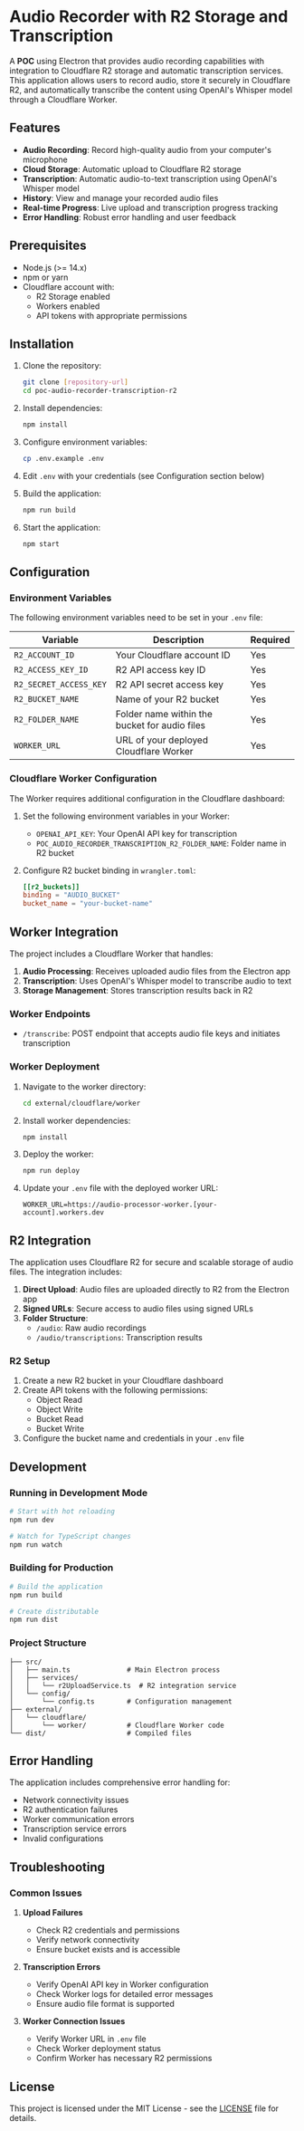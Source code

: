 # Audio Recorder with R2 Storage and Transcription

A **POC** using Electron that provides audio recording capabilities with integration to Cloudflare R2 storage and automatic transcription services. This application allows users to record audio, store it securely in Cloudflare R2, and automatically transcribe the content using OpenAI's Whisper model through a Cloudflare Worker.

## Features

- **Audio Recording**: Record high-quality audio from your computer's microphone
- **Cloud Storage**: Automatic upload to Cloudflare R2 storage
- **Transcription**: Automatic audio-to-text transcription using OpenAI's Whisper model
- **History**: View and manage your recorded audio files
- **Real-time Progress**: Live upload and transcription progress tracking
- **Error Handling**: Robust error handling and user feedback

## Prerequisites

- Node.js (>= 14.x)
- npm or yarn
- Cloudflare account with:
  - R2 Storage enabled
  - Workers enabled
  - API tokens with appropriate permissions

## Installation

1. Clone the repository:

   ```bash
   git clone [repository-url]
   cd poc-audio-recorder-transcription-r2
   ```

2. Install dependencies:

   ```bash
   npm install
   ```

3. Configure environment variables:

   ```bash
   cp .env.example .env
   ```

4. Edit `.env` with your credentials (see Configuration section below)

5. Build the application:

   ```bash
   npm run build
   ```

6. Start the application:
   ```bash
   npm start
   ```

## Configuration

### Environment Variables

The following environment variables need to be set in your `.env` file:

| Variable               | Description                                   | Required |
| ---------------------- | --------------------------------------------- | -------- |
| `R2_ACCOUNT_ID`        | Your Cloudflare account ID                    | Yes      |
| `R2_ACCESS_KEY_ID`     | R2 API access key ID                          | Yes      |
| `R2_SECRET_ACCESS_KEY` | R2 API secret access key                      | Yes      |
| `R2_BUCKET_NAME`       | Name of your R2 bucket                        | Yes      |
| `R2_FOLDER_NAME`       | Folder name within the bucket for audio files | Yes      |
| `WORKER_URL`           | URL of your deployed Cloudflare Worker        | Yes      |

### Cloudflare Worker Configuration

The Worker requires additional configuration in the Cloudflare dashboard:

1. Set the following environment variables in your Worker:

   - `OPENAI_API_KEY`: Your OpenAI API key for transcription
   - `POC_AUDIO_RECORDER_TRANSCRIPTION_R2_FOLDER_NAME`: Folder name in R2 bucket

2. Configure R2 bucket binding in `wrangler.toml`:
   ```toml
   [[r2_buckets]]
   binding = "AUDIO_BUCKET"
   bucket_name = "your-bucket-name"
   ```

## Worker Integration

The project includes a Cloudflare Worker that handles:

1. **Audio Processing**: Receives uploaded audio files from the Electron app
2. **Transcription**: Uses OpenAI's Whisper model to transcribe audio to text
3. **Storage Management**: Stores transcription results back in R2

### Worker Endpoints

- `/transcribe`: POST endpoint that accepts audio file keys and initiates transcription

### Worker Deployment

1. Navigate to the worker directory:

   ```bash
   cd external/cloudflare/worker
   ```

2. Install worker dependencies:

   ```bash
   npm install
   ```

3. Deploy the worker:

   ```bash
   npm run deploy
   ```

4. Update your `.env` file with the deployed worker URL:
   ```
   WORKER_URL=https://audio-processor-worker.[your-account].workers.dev
   ```

## R2 Integration

The application uses Cloudflare R2 for secure and scalable storage of audio files. The integration includes:

1. **Direct Upload**: Audio files are uploaded directly to R2 from the Electron app
2. **Signed URLs**: Secure access to audio files using signed URLs
3. **Folder Structure**:
   - `/audio`: Raw audio recordings
   - `/audio/transcriptions`: Transcription results

### R2 Setup

1. Create a new R2 bucket in your Cloudflare dashboard
2. Create API tokens with the following permissions:
   - Object Read
   - Object Write
   - Bucket Read
   - Bucket Write
3. Configure the bucket name and credentials in your `.env` file

## Development

### Running in Development Mode

```bash
# Start with hot reloading
npm run dev

# Watch for TypeScript changes
npm run watch
```

### Building for Production

```bash
# Build the application
npm run build

# Create distributable
npm run dist
```

### Project Structure

```
├── src/
│   ├── main.ts              # Main Electron process
│   ├── services/
│   │   └── r2UploadService.ts  # R2 integration service
│   └── config/
│       └── config.ts        # Configuration management
├── external/
│   └── cloudflare/
│       └── worker/          # Cloudflare Worker code
└── dist/                    # Compiled files
```

## Error Handling

The application includes comprehensive error handling for:

- Network connectivity issues
- R2 authentication failures
- Worker communication errors
- Transcription service errors
- Invalid configurations

## Troubleshooting

### Common Issues

1. **Upload Failures**

   - Check R2 credentials and permissions
   - Verify network connectivity
   - Ensure bucket exists and is accessible

2. **Transcription Errors**

   - Verify OpenAI API key in Worker configuration
   - Check Worker logs for detailed error messages
   - Ensure audio file format is supported

3. **Worker Connection Issues**
   - Verify Worker URL in `.env` file
   - Check Worker deployment status
   - Confirm Worker has necessary R2 permissions

## License

This project is licensed under the MIT License - see the [LICENSE](LICENSE) file for details.
